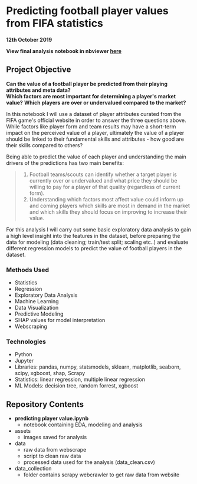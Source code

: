# Predicting football player values from FIFA statistics
**12th October 2019**

**View final analysis notebook in nbviewer <a href="https://nbviewer.jupyter.org/github/julian-west/sofifa-analysis/blob/master/predicting%20player%20value.ipynb" target="_blank">here</a>**

## Project Objective
**Can the value of a football player be predicted from their playing attributes and meta data?**  
**Which factors are most important for determining a player's market value?**
**Which players are over or undervalued compared to the market?**  

In this notebook I will use a dataset of player attributes curated from the FIFA game's official website in order to answer the three questions above. While factors like player form and team results may have a short-term impact on the perceived value of a player, ultimately the value of a player should be linked to their fundamental skills and attributes - how good are their skills compared to others? 

Being able to predict the value of each player and understanding the main drivers of the predictions has two main benefits:

> 1. Football teams/scouts can identify whether a target player is currently over or undervalued and what price they should be willing to pay for a player of that quality (regardless of current form).
> 2. Understanding which factors most affect value could inform up and coming players which skills are most in demand in the market and which skills they should focus on improving to increase their value.

For this analysis I will carry out some basic exploratory data analysis to gain a high level insight into the features in the dataset, before preparing the data for modeling (data cleaning; train/test split; scaling etc..) and evaluate different regression models to predict the value of football players in the dataset.


### Methods Used
* Statistics
* Regression
* Exploratory Data Analysis
* Machine Learning
* Data Visualization
* Predictive Modeling
* SHAP values for model interpretation
* Webscraping

### Technologies 
* Python
* Jupyter
* Libraries: pandas, numpy, statsmodels, sklearn, matplotlib, seaborn, scipy, xgboost, shap, Scrapy
* Statistics: linear regression, multiple linear regression
* ML Models: decision tree, random forrest, xgboost


## Repository Contents

* **predicting player value.ipynb**  
	- notebook containing EDA, modeling and analysis  
* assets  
	- images saved for analysis  
* data
	- raw data from webscrape  
	- script to clean raw data  
	- processed data used for the analysis (data_clean.csv)  
* data_collection  
	- folder contains scrapy webcrawler to get raw data from website  



